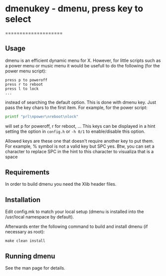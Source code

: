 # dmenukey - dmenu, press key to select
====================
## Usage
dmenu is an efficient dynamic menu for X. However, for little scripts such as a
power menu or music menu it would be usefull to do the following (for the power menu script): 
```
press p to poweroff
press r to reboot
press l to lock
...
```
instead of searching the default option. This is done with dmenu key. Just pass the key chars
to the first item. For example, for the power script:
```bash
printf "prl\npower\nreboot\nlock"
```
will set p for poweroff, r for reboot, ... This keys can be displayed in a hint
setting the option in `config.h` or `-h 0/1` to enable/disable this option.

Allowed keys are these one that doesn't require another key to put them. For example, % symbol
is not a valid key but SPC yes. Btw, you can set a character to replace SPC in the hint to
this character to visualiza that is a space


Requirements
------------
In order to build dmenu you need the Xlib header files.


Installation
------------
Edit config.mk to match your local setup (dmenu is installed into
the /usr/local namespace by default).

Afterwards enter the following command to build and install dmenu
(if necessary as root):

    make clean install


Running dmenu
-------------
See the man page for details.
